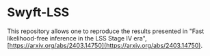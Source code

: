 # Swyft-LSS

This repository allows one to reproduce the results presented in "Fast likelihood-free inference in the
LSS Stage IV era", [https://arxiv.org/abs/2403.14750](https://arxiv.org/abs/2403.14750). 
